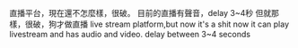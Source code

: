 直播平台，現在還不怎麼樣，很破。
目前的直播有聲音，delay 3~4秒
但就那樣，很破，狗才做直播
live stream platform,but now it's a shit
now it can play livestream and has audio and video.
delay between 3~4 seconds

